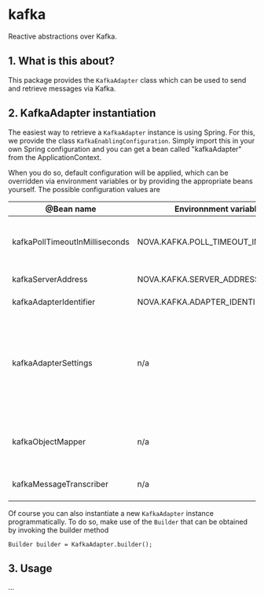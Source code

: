 kafka
=========

Reactive abstractions over Kafka.

## 1. What is this about?
This package provides the ```KafkaAdapter``` class which can be used to 
send and retrieve messages via Kafka. 

## 2. KafkaAdapter instantiation

The easiest way to retrieve a ```KafkaAdapter``` instance is using Spring. For this, we provide
the class ```KafkaEnablingConfiguration```. Simply import this in your own Spring configuration
and you can get a bean called "kafkaAdapter" from the ApplicationContext.

When you do so, default configuration will be applied, which can be overridden via
environment variables or by providing the appropriate beans yourself. The possible
configuration values are

  | @Bean name                    | Environnment variable name              | Description                                                           | Default value |
  |-------------------------------|-----------------------------------------|-----------------------------------------------------------------------|---------------|
  | kafkaPollTimeoutInMilliseconds| NOVA.KAFKA.POLL_TIMEOUT_IN_MILLISECONDS | the timeout in milliseconds when polling new messages from the broker | 1000 (1s) |
  | kafkaServerAddress            | NOVA.KAFKA.SERVER_ADDRESS               | the address of the server to connect to                               | Message.DEFAULT_PRIORITY |
  | kafkaAdapterIdentifier        | NOVA.KAFKA.ADAPTER_IDENTIFIER           | the identifier to assign to the adapter                               | <null> |
  | kafkaAdapterSettings          | n/a                                     | a ```KafkaAdapterSettings``` instance, containing all aforementioned config values. Handy if you want to read the configuration or override multiple defaults programmatically. |  |
  | | | | |
  | kafkaObjectMapper             | n/a                                     | the ObjectMapper to use when transcribing incoming / outgoing messages| default ObjectMapper, for details see [here](../comm/README.md) |
  | kafkaMessageTranscriber       | n/a                                     | the transcriber to use for incoming / outgoing messages               | default transcriber, for details see [here](../comm/README.md) |

Of course you can also instantiate a new ```KafkaAdapter``` instance programmatically. To do so,
make use of the ```Builder``` that can be obtained by invoking the builder method
 
```
Builder builder = KafkaAdapter.builder();
```


## 3. Usage

...

